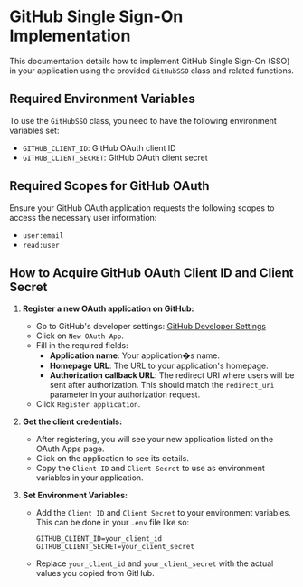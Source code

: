 # GitHub Single Sign-On Implementation

This documentation details how to implement GitHub Single Sign-On (SSO) in your application using the provided `GitHubSSO` class and related functions.

## Required Environment Variables

To use the `GitHubSSO` class, you need to have the following environment variables set:

- `GITHUB_CLIENT_ID`: GitHub OAuth client ID
- `GITHUB_CLIENT_SECRET`: GitHub OAuth client secret

## Required Scopes for GitHub OAuth

Ensure your GitHub OAuth application requests the following scopes to access the necessary user information:

- `user:email`
- `read:user` 

## How to Acquire GitHub OAuth Client ID and Client Secret

1. **Register a new OAuth application on GitHub:**
   - Go to GitHub's developer settings: [GitHub Developer Settings](https://github.com/settings/developers)
   - Click on `New OAuth App`.
   - Fill in the required fields:
     - **Application name**: Your application�s name.
     - **Homepage URL**: The URL to your application's homepage.
     - **Authorization callback URL**: The redirect URI where users will be sent after authorization. This should match the `redirect_uri` parameter in your authorization request.
   - Click `Register application`.

2. **Get the client credentials:**
   - After registering, you will see your new application listed on the OAuth Apps page.
   - Click on the application to see its details.
   - Copy the `Client ID` and `Client Secret` to use as environment variables in your application.

3. **Set Environment Variables:**
   - Add the `Client ID` and `Client Secret` to your environment variables. This can be done in your `.env` file like so:

     ```env
     GITHUB_CLIENT_ID=your_client_id
     GITHUB_CLIENT_SECRET=your_client_secret
     ```

   - Replace `your_client_id` and `your_client_secret` with the actual values you copied from GitHub.
